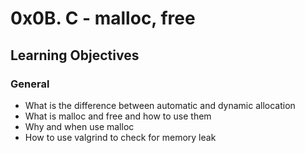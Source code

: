 # 0x0B. C - malloc, free
## Learning Objectives
### General
* What is the difference between automatic and dynamic allocation
* What is malloc and free and how to use them
* Why and when use malloc
* How to use valgrind to check for memory leak
